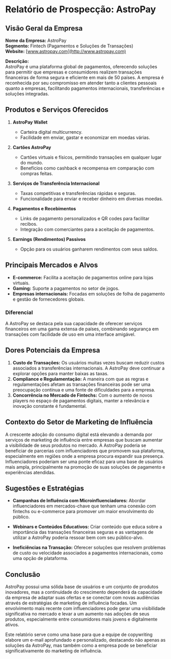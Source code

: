 # Relatório de Prospecção: AstroPay

## Visão Geral da Empresa
**Nome da Empresa:** AstroPay  
**Segmento:** Fintech (Pagamentos e Soluções de Transações)  
**Website:** [www.astropay.com](http://www.astropay.com)  

**Descrição:**  
AstroPay é uma plataforma global de pagamentos, oferecendo soluções para permitir que empresas e consumidores realizem transações financeiras de forma segura e eficiente em mais de 50 países. A empresa é reconhecida por seu compromisso em atender tanto a clientes pessoais quanto a empresas, facilitando pagamentos internacionais, transferências e soluções integradas.

## Produtos e Serviços Oferecidos
1. **AstroPay Wallet**  
   - Carteira digital multicurrency.
   - Facilidade em enviar, gastar e economizar em moedas várias.

2. **Cartões AstroPay**  
   - Cartões virtuais e físicos, permitindo transações em qualquer lugar do mundo.
   - Benefícios como cashback e recompensa em comparação com compras feitas.

3. **Serviços de Transferência Internacional**  
   - Taxas competitivas e transferências rápidas e seguras.
   - Funcionalidade para enviar e receber dinheiro em diversas moedas.

4. **Pagamentos e Recebimentos**  
   - Links de pagamento personalizados e QR codes para facilitar recibos.
   - Integração com comerciantes para a aceitação de pagamentos.

5. **Earnings (Rendimentos) Passivos**  
   - Opção para os usuários ganharem rendimentos com seus saldos.

## Principais Mercados e Alvos
- **E-commerce:** Facilita a aceitação de pagamentos online para lojas virtuais.
- **Gaming:** Suporte a pagamentos no setor de jogos.
- **Empresas internacionais:** Focadas em soluções de folha de pagamento e gestão de fornecedores globais.

### Diferencial
A AstroPay se destaca pela sua capacidade de oferecer serviços financeiros em uma gama extensa de países, combinando segurança em transações com facilidade de uso em uma interface amigável.

## Dores Potenciais da Empresa
1. **Custo de Transações:** Os usuários muitas vezes buscam reduzir custos associados a transferências internacionais. A AstroPay deve continuar a explorar opções para manter baixas as taxas.
2. **Compliance e Regulamentação:** A maneira com que as regras e regulamentações afetam as transações financeiras pode ser uma preocupação contínua e uma fonte de dificuldades para a empresa.
3. **Concorrência no Mercado de Fintechs:** Com o aumento de novos players no espaço de pagamentos digitais, manter a relevância e inovação constante é fundamental.

## Contexto do Setor de Marketing de Influência
A crescente adoção do consumo digital está elevando a demanda por serviços de marketing de influência entre empresas que buscam aumentar a visibilidade de seus produtos no mercado. A AstroPay poderia se beneficiar de parcerias com influenciadores que promovem sua plataforma, especialmente em regiões onde a empresa procura expandir sua presença. Influenciadores poderiam ser uma ponte eficaz para uma base de usuários mais ampla, principalmente na promoção de suas soluções de pagamento e experiências atendidas.

## Sugestões e Estratégias
- **Campanhas de Influência com Microinfluenciadores:** Abordar influenciadores em mercados-chave que tenham uma conexão com fintechs ou e-commerce para promover um maior envolvimento do público.
  
- **Webinars e Conteúdos Educativos:** Criar conteúdo que educa sobre a importância das transações financeiras seguras e as vantagens de utilizar a AstroPay poderia ressoar bem com seu público-alvo.

- **Ineficiências na Transação:** Oferecer soluções que resolvem problemas de custo ou velocidade associados a pagamentos internacionais, como uma opção de plataforma.

## Conclusão
AstroPay possui uma sólida base de usuários e um conjunto de produtos inovadores, mas a continuidade do crescimento dependerá da capacidade da empresa de adaptar suas ofertas e se conectar com novas audiências através de estratégias de marketing de influência focadas. Um envolvimento mais recente com influenciadores pode gerar uma visibilidade significativa no mercado e levar a um aumento nas adoções de seus produtos, especialmente entre consumidores mais jovens e digitalmente ativos. 

Este relatório serve como uma base para que a equipe de copywriting elabore um e-mail aprofundado e personalizado, destacando não apenas as soluções da AstroPay, mas também como a empresa pode se beneficiar significativamente do marketing de influência.